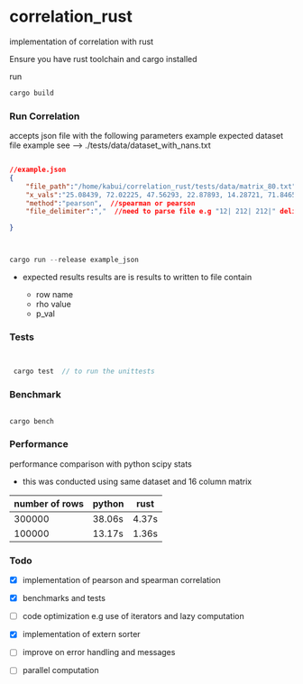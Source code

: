 # correlation_rust
implementation of correlation with rust


Ensure you have rust toolchain  and cargo installed

run 


``` rust
cargo build


```

### Run Correlation

accepts json file with the following parameters
example 
expected dataset file example see --> ./tests/data/dataset_with_nans.txt
``` json

//example.json
{
    "file_path":"/home/kabui/correlation_rust/tests/data/matrix_80.txt", //dataset path
    "x_vals":"25.08439, 72.02225, 47.56293, 22.87893, 14.28721, 71.84655, 87.81991, 84.86824, 6.72478, 5.72373, 73.47078, 63.74703", //x-vals primary values
    "method":"pearson",  //spearman or pearson
    "file_delimiter":","  //need to parse file e.g "12| 212| 212|" delimiter=|

}

```

``` rust 


cargo run --release example_json


```
- expected results results are is results to written to file contain

   - row name
   - rho value
   - p_val



### Tests


``` rust


 cargo test  // to run the unittests


```


### Benchmark

``` rust

cargo bench

```

### Performance

performance comparison with python scipy stats
 

- this was conducted using same dataset and 16 column matrix




| number of rows      | python | rust |
| ----------- | ----------- | ---------|
| 300000      | 38.06s     |   4.37s      |
|100000   | 13.17s         |    1.36s   |               





### Todo


- [x] implementation of pearson and spearman correlation

- [x] benchmarks and tests


- [ ] code optimization e.g use of iterators and lazy computation

- [x] implementation of extern sorter


- [ ] improve on error handling and messages

- [ ] parallel computation



